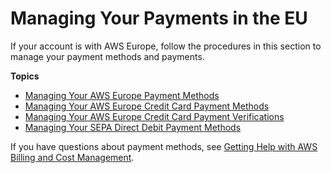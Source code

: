 # Managing Your Payments in the EU<a name="emea-payments"></a>

If your account is with AWS Europe, follow the procedures in this section to manage your payment methods and payments\. 

**Topics**
+ [Managing Your AWS Europe Payment Methods](edit-emea-payment-method.md)
+ [Managing Your AWS Europe Credit Card Payment Methods](manage-cc-emea.md)
+ [Managing Your AWS Europe Credit Card Payment Verifications](manage-emea-cc-verification.md)
+ [Managing Your SEPA Direct Debit Payment Methods](manage-debit-emea.md)

If you have questions about payment methods, see [Getting Help with AWS Billing and Cost Management](billing-get-answers.md)\.